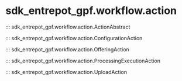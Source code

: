 # sdk_entrepot_gpf.workflow.action

::: sdk_entrepot_gpf.workflow.action.ActionAbstract

::: sdk_entrepot_gpf.workflow.action.ConfigurationAction

::: sdk_entrepot_gpf.workflow.action.OfferingAction

::: sdk_entrepot_gpf.workflow.action.ProcessingExecutionAction

::: sdk_entrepot_gpf.workflow.action.UploadAction
